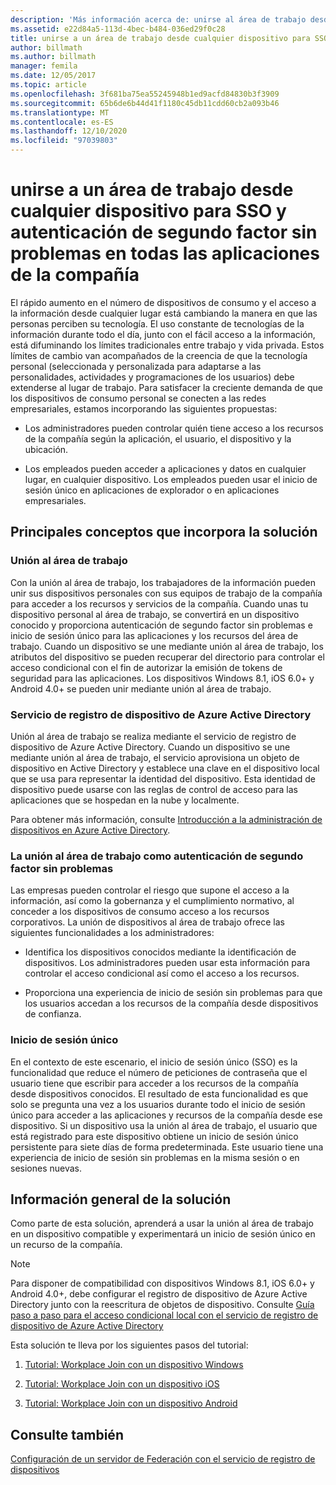 ```yaml
---
description: 'Más información acerca de: unirse al área de trabajo desde cualquier dispositivo para SSO y autenticación de segundo factor sin problemas en las aplicaciones de la empresa'
ms.assetid: e22d84a5-113d-4bec-b484-036ed29f0c28
title: unirse a un área de trabajo desde cualquier dispositivo para SSO y autenticación de segundo factor sin problemas en todas las aplicaciones de la compañía
author: billmath
ms.author: billmath
manager: femila
ms.date: 12/05/2017
ms.topic: article
ms.openlocfilehash: 3f681ba75ea55245948b1ed9acfd84830b3f3909
ms.sourcegitcommit: 65b6de6b44d41f1180c45db11cdd60cb2a093b46
ms.translationtype: MT
ms.contentlocale: es-ES
ms.lasthandoff: 12/10/2020
ms.locfileid: "97039803"
---
```

# <a name="join-to-workplace-from-any-device-for-sso-and-seamless-second-factor-authentication-across-company-applications"></a>unirse a un área de trabajo desde cualquier dispositivo para SSO y autenticación de segundo factor sin problemas en todas las aplicaciones de la compañía



El rápido aumento en el número de dispositivos de consumo y el acceso a la información desde cualquier lugar está cambiando la manera en que las personas perciben su tecnología. El uso constante de tecnologías de la información durante todo el día, junto con el fácil acceso a la información, está difuminando los límites tradicionales entre trabajo y vida privada. Estos límites de cambio van acompañados de la creencia de que la tecnología personal (seleccionada y personalizada para adaptarse a las personalidades, actividades y programaciones de los usuarios) debe extenderse al lugar de trabajo. Para satisfacer la creciente demanda de que los dispositivos de consumo personal se conecten a las redes empresariales, estamos incorporando las siguientes propuestas:

-   Los administradores pueden controlar quién tiene acceso a los recursos de la compañía según la aplicación, el usuario, el dispositivo y la ubicación.

-   Los empleados pueden acceder a aplicaciones y datos en cualquier lugar, en cualquier dispositivo. Los empleados pueden usar el inicio de sesión único en aplicaciones de explorador o en aplicaciones empresariales.

## <a name="key-concepts-introduced-in-the-solution"></a>Principales conceptos que incorpora la solución

### <a name="workplace-join"></a>Unión al área de trabajo
Con la unión al área de trabajo, los trabajadores de la información pueden unir sus dispositivos personales con sus equipos de trabajo de la compañía para acceder a los recursos y servicios de la compañía. Cuando unas tu dispositivo personal al área de trabajo, se convertirá en un dispositivo conocido y proporciona autenticación de segundo factor sin problemas e inicio de sesión único para las aplicaciones y los recursos del área de trabajo. Cuando un dispositivo se une mediante unión al área de trabajo, los atributos del dispositivo se pueden recuperar del directorio para controlar el acceso condicional con el fin de autorizar la emisión de tokens de seguridad para las aplicaciones. Los dispositivos Windows 8.1, iOS 6.0+ y Android 4.0+ se pueden unir mediante unión al área de trabajo.

### <a name="azure-active-directory-device-registration-service"></a><a name="BKMK_DRS"></a>Servicio de registro de dispositivo de Azure Active Directory
Unión al área de trabajo se realiza mediante el servicio de registro de dispositivo de Azure Active Directory. Cuando un dispositivo se une mediante unión al área de trabajo, el servicio aprovisiona un objeto de dispositivo en Active Directory y establece una clave en el dispositivo local que se usa para representar la identidad del dispositivo. Esta identidad de dispositivo puede usarse con las reglas de control de acceso para las aplicaciones que se hospedan en la nube y localmente.

Para obtener más información, consulte [Introducción a la administración de dispositivos en Azure Active Directory](/azure/active-directory/device-management-introduction).

### <a name="workplace-join-as-a-seamless-second-factor-authentication"></a>La unión al área de trabajo como autenticación de segundo factor sin problemas
Las empresas pueden controlar el riesgo que supone el acceso a la información, así como la gobernanza y el cumplimiento normativo, al conceder a los dispositivos de consumo acceso a los recursos corporativos. La unión de dispositivos al área de trabajo ofrece las siguientes funcionalidades a los administradores:

-   Identifica los dispositivos conocidos mediante la identificación de dispositivos. Los administradores pueden usar esta información para controlar el acceso condicional así como el acceso a los recursos.

-   Proporciona una experiencia de inicio de sesión sin problemas para que los usuarios accedan a los recursos de la compañía desde dispositivos de confianza.

### <a name="single-sign-on"></a>Inicio de sesión único
En el contexto de este escenario, el inicio de sesión único (SSO) es la funcionalidad que reduce el número de peticiones de contraseña que el usuario tiene que escribir para acceder a los recursos de la compañía desde dispositivos conocidos. El resultado de esta funcionalidad es que solo se pregunta una vez a los usuarios durante todo el inicio de sesión único para acceder a las aplicaciones y recursos de la compañía desde ese dispositivo. Si un dispositivo usa la unión al área de trabajo, el usuario que está registrado para este dispositivo obtiene un inicio de sesión único persistente para siete días de forma predeterminada. Este usuario tiene una experiencia de inicio de sesión sin problemas en la misma sesión o en sesiones nuevas.

## <a name="solution-overview"></a>Información general de la solución
Como parte de esta solución, aprenderá a usar la unión al área de trabajo en un dispositivo compatible y experimentará un inicio de sesión único en un recurso de la compañía.

> [!NOTE]
> Para disponer de compatibilidad con dispositivos Windows 8.1, iOS 6.0+ y Android 4.0+, debe configurar el registro de dispositivo de Azure Active Directory junto con la reescritura de objetos de dispositivo. Consulte [Guía paso a paso para el acceso condicional local con el servicio de registro de dispositivo de Azure Active Directory](/previous-versions/azure/dn788908(v=azure.100))

Esta solución te lleva por los siguientes pasos del tutorial:

1.  [Tutorial: Workplace Join con un dispositivo Windows](../../ad-fs/operations/Walkthrough--Workplace-Join-with-a-Windows-Device.md)

2.  [Tutorial: Workplace Join con un dispositivo iOS](../../ad-fs/operations/Walkthrough--Workplace-Join-with-an-iOS-Device.md)

3.  [Tutorial: Workplace Join con un dispositivo Android](../../ad-fs/operations/walkthrough--workplace-join-to-an-android-device.md)

## <a name="see-also"></a>Consulte también
[Configuración de un servidor de Federación con el servicio de registro de dispositivos](../deployment/configure-a-federation-server-with-device-registration-service.md)
